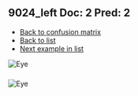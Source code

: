 ## 9024_left Doc: 2 Pred: 2
- [Back to confusion matrix](https://github.com/juliandewit/kaggle_retinopathy/blob/master/matrix.md)
- [Back to list](https://github.com/juliandewit/kaggle_retinopathy/blob/master/lists/22/list.md)
- [Next example in list](https://github.com/juliandewit/kaggle_retinopathy/blob/master/lists/22/90/906_left.md)

![Eye](https://retinopaty.blob.core.windows.net/size1024/9024_left_2.jpeg)

### 

![Eye]()
